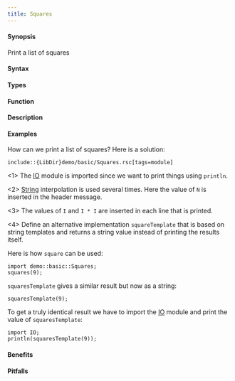 ```yaml
---
title: Squares
---
```


#### Synopsis

Print a list of squares

#### Syntax

#### Types

#### Function

#### Description

#### Examples

How can we print a list of squares? Here is a solution:
```rascal
include::{LibDir}demo/basic/Squares.rsc[tags=module]
```
           
<1> The [IO]((Library:IO)) module is imported since we want to print things using `println`.

<2> [String]((Rascal:Values-String)) interpolation is used several times.
    Here the value of `N` is inserted in the header message.

<3> The values of `I` and `I * I` are inserted in each line that is printed.

<4> Define an alternative implementation `squareTemplate` that is based on string templates 
    and returns a string value instead of printing the results itself.

Here is how `square` can be used:
```rascal-shell
import demo::basic::Squares;
squares(9);
```

`squaresTemplate` gives a similar result but now as a string:
```rascal-shell,continue
squaresTemplate(9);
```

To get a truly identical result we have to import the [IO]((Library:IO-IO)) module 
and print the value of `squaresTemplate`:
```rascal-shell,continue
import IO;
println(squaresTemplate(9));
```


#### Benefits

#### Pitfalls

